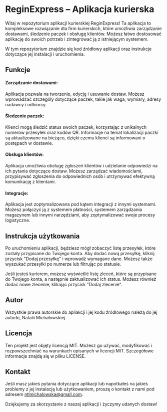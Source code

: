 # ReginExpress – Aplikacja kurierska

Witaj w repozytorium aplikacji kurierskiej ReginExpress! Ta aplikacja to kompleksowe rozwiązanie dla firm kurierskich, które umożliwia zarządzanie dostawami, śledzenie paczek i obsługę klientów. Możesz łatwo dostosować aplikację do swoich potrzeb i zintegrować ją z istniejącym systemem.

W tym repozytorium znajdzie się kod źródłowy aplikacji oraz instrukcje dotyczące jej instalacji i uruchomienia.


## Funkcje

#### Zarządzanie dostawami:
Aplikacja pozwala na tworzenie, edycję i usuwanie dostaw. Możesz wprowadzać szczegóły dotyczące paczek, takie jak waga, wymiary, adresy nadawcy i odbiorcy.

#### Śledzenie paczek:
Klienci mogą śledzić status swoich paczek, korzystając z unikalnych numerów przesyłek oraz kodów QR. Informacje na temat lokalizacji paczki są aktualizowane na bieżąco, dzięki czemu klienci są informowani o postępach w dostawie.

#### Obsługa klientów:
Aplikacja umożliwia obsługę zgłoszeń klientów i udzielanie odpowiedzi na ich pytania dotyczące dostaw. Możesz zarządzać wiadomościami, przypisywać zgłoszenia do odpowiednich osób i utrzymywać efektywną komunikację z klientami.

#### Integracje:
Aplikacja jest zoptymalizowana pod kątem integracji z innymi systemami. Możesz połączyć ją z systemem płatności, systemem zarządzania magazynem lub innymi narzędziami, aby zoptymalizować swoje procesy logistyczne.


## Instrukcja użytkowania

Po uruchomieniu aplikacji, będziesz mógł zobaczyć listę przesyłek, które zostały przypisane do Twojego konta. Aby dodać nową przesyłkę, kliknij przycisk "Dodaj przesyłkę" i wprowadź wymagane dane. Możesz także wyszukać przesyłki po numerze lub filtrując po statusie.

Jeśli jesteś kurierem, możesz wyświetlić listę zleceń, które są przypisane do Twojego konta, a następnie zaktualizować ich status. Możesz również dodać nowe zlecenie, klikając przycisk "Dodaj zlecenie".


## Autor

Wszystkie prawa autorskie do apliakcji i jej kodu źródłowego należą do jej autorki, Natalii Michałowskiej.


## Licencja
Ten projekt jest objęty licencją MIT. Możesz go używać, modyfikować i rozpowszechniać na warunkach opisanych w licencji MIT. Szczegółowe informacje znajdą się w pliku LICENSE.


## Kontakt

Jeśli masz jakieś pytania dotyczące aplikacji lub napotkałeś na jakieś problemy z jej instalacją lub użytkowaniem, proszę o kontakt z nami pod adresem ntlmichalowska@gmail.com.

Dziękujemy za skorzystanie z naszej aplikacji i życzymy udanych dostaw!
